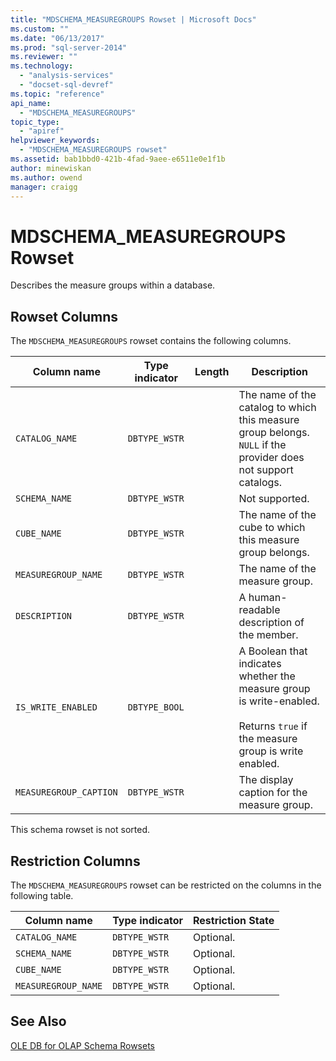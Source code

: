```yaml
---
title: "MDSCHEMA_MEASUREGROUPS Rowset | Microsoft Docs"
ms.custom: ""
ms.date: "06/13/2017"
ms.prod: "sql-server-2014"
ms.reviewer: ""
ms.technology: 
  - "analysis-services"
  - "docset-sql-devref"
ms.topic: "reference"
api_name: 
  - "MDSCHEMA_MEASUREGROUPS"
topic_type: 
  - "apiref"
helpviewer_keywords: 
  - "MDSCHEMA_MEASUREGROUPS rowset"
ms.assetid: bab1bbd0-421b-4fad-9aee-e6511e0e1f1b
author: minewiskan
ms.author: owend
manager: craigg
---
```

# MDSCHEMA_MEASUREGROUPS Rowset
  Describes the measure groups within a database.  
  
## Rowset Columns  
 The `MDSCHEMA_MEASUREGROUPS` rowset contains the following columns.  
  
|Column name|Type indicator|Length|Description|  
|-----------------|--------------------|------------|-----------------|  
|`CATALOG_NAME`|`DBTYPE_WSTR`||The name of the catalog to which this measure group belongs. `NULL` if the provider does not support catalogs.|  
|`SCHEMA_NAME`|`DBTYPE_WSTR`||Not supported.|  
|`CUBE_NAME`|`DBTYPE_WSTR`||The name of the cube to which this measure group belongs.|  
|`MEASUREGROUP_NAME`|`DBTYPE_WSTR`||The name of the measure group.|  
|`DESCRIPTION`|`DBTYPE_WSTR`||A human-readable description of the member.|  
|`IS_WRITE_ENABLED`|`DBTYPE_BOOL`||A Boolean that indicates whether the measure group is write-enabled.<br /><br /> Returns `true` if the measure group is write enabled.|  
|`MEASUREGROUP_CAPTION`|`DBTYPE_WSTR`||The display caption for the measure group.|  
  
 This schema rowset is not sorted.  
  
## Restriction Columns  
 The `MDSCHEMA_MEASUREGROUPS` rowset can be restricted on the columns in the following table.  
  
|Column name|Type indicator|Restriction State|  
|-----------------|--------------------|-----------------------|  
|`CATALOG_NAME`|`DBTYPE_WSTR`|Optional.|  
|`SCHEMA_NAME`|`DBTYPE_WSTR`|Optional.|  
|`CUBE_NAME`|`DBTYPE_WSTR`|Optional.|  
|`MEASUREGROUP_NAME`|`DBTYPE_WSTR`|Optional.|  
  
## See Also  
 [OLE DB for OLAP Schema Rowsets](ole-db-for-olap-schema-rowsets.md)  
  
  
